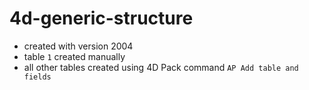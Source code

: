 # 4d-generic-structure

* created with version 2004
* table `1` created manually
* all other tables created using 4D Pack command `AP Add table and fields`
